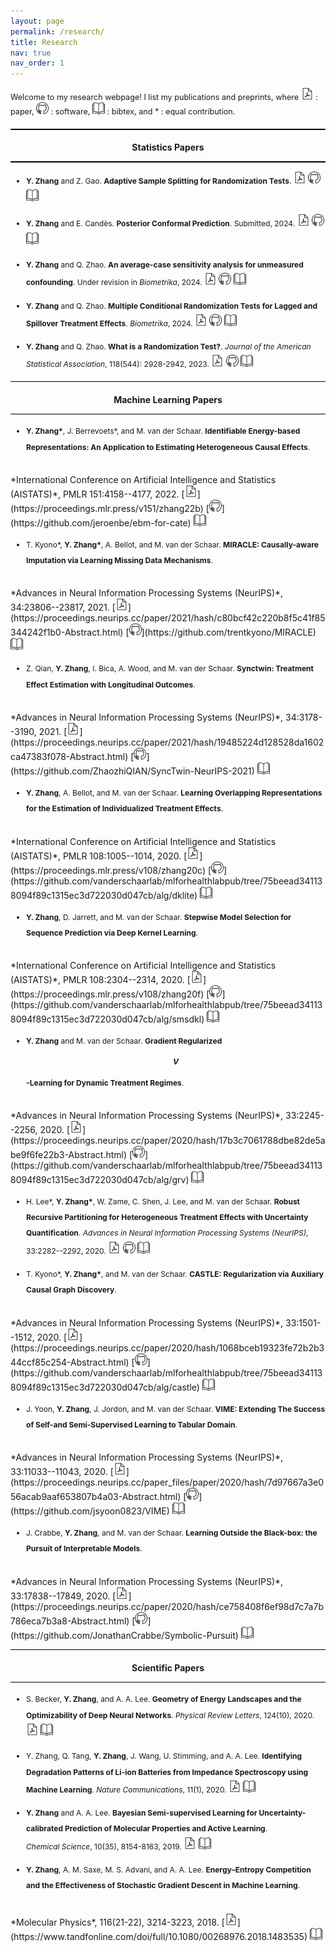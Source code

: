```yaml
---
layout: page
permalink: /research/
title: Research
nav: true
nav_order: 1
---
```

<style>
  /* Adjust only the content area */
  .content-area {
    justify-content: space-between; /* Distributes space between sections */
    max-width: 1500px;
    align-items: flex-start; /* Aligns items at the top of their containers */
    flex-wrap: wrap; /* Allows items to wrap on smaller screens */
    }
  
    .intro-text {
    font-size: 0.9em; /* Adjust the font size of the introductory text */
    line-height:  auto; /* Increase line height for better readability */
    margin-bottom: 20px; /* Add some space after the paragraph */
  }
  
  
    li {
    font-size: 0.86em;
    line-height: 2.1em;
  }
  
  nav{
      font-size: 1.1em;
  }
  
  
  ul {
   line-height: 1.6 px;
    padding-left: 25px;
    list-style: disc;
  }
    
    h1 {
    font-size: 1.8em;
    text-align: center;
    padding-top:5px;
  }
  
  h3 {
    font-size: 1.0em;
        text-align: center;
  }

  
  
  

  /* Style the horizontal lines to appear bolder */
  hr {
    border: none;
    height: 1.5px; /* Adjust thickness */
    background-color: black; /* Change color */
  }
    .center-asterisk {
    display: inline-flex;
    justify-content: center;
    align-items: center;
    width: 25px; /* Adjust width if needed */
  }
</style>

<div class="content-area" markdown="1">

<p class="intro-text">
Welcome to my research webpage! I list my publications and preprints, where 
 <img src="../assets/img/pdf-icon.png" width="20px" alt="PDF"> : paper, 
 <img src="../assets/img/github-icon.png" width="20px" alt="GitHub"> : software, 
 <img src="../assets/img/bibtex-icon.png" width="20px" alt="BibTeX"> : bibtex,
and * : equal contribution. 
</p>



---
### Statistics Papers
---

- **Y. Zhang** and Z. Gao. **Adaptive Sample Splitting for Randomization Tests**. [<img src="../assets/img/pdf-icon.png" width="20px" alt="PDF">](https://arxiv.org/abs/2504.21572) [<img src="../assets/img/github-icon.png" width="20px" alt="GitHub">](https://github.com/ZijunGao/AdaSplit) <a href="../assets/bibliography/split.txt" target="_blank"><img src="../assets/img/bibtex-icon.png" width="20px" alt="BibTeX"></a>

- **Y. Zhang** and E. Candès. **Posterior Conformal Prediction**. Submitted, 2024. [<img src="../assets/img/pdf-icon.png" width="20px" alt="PDF">](https://arxiv.org/abs/2409.19712) [<img src="../assets/img/github-icon.png" width="20px" alt="GitHub">](https://github.com/yaozhang24/pcp) <a href="../assets/bibliography/pcp.txt" target="_blank"><img src="../assets/img/bibtex-icon.png" width="20px" alt="BibTeX"></a>


- **Y. Zhang** and Q. Zhao. **An average-case sensitivity analysis for unmeasured confounding**.  Under revision in *Biometrika*, 2024. [<img src="../assets/img/pdf-icon.png" width="20px" alt="PDF">](https://arxiv.org/abs/2211.04697) [<img src="../assets/img/github-icon.png" width="20px" alt="GitHub">](https://github.com/yaozhang24/l2sa) <a href="../assets/bibliography/sa.txt" target="_blank"><img src="../assets/img/bibtex-icon.png" width="20px" alt="BibTeX"></a>


- **Y. Zhang** and Q. Zhao. **Multiple Conditional Randomization Tests for Lagged and Spillover Treatment Effects**. *Biometrika*, 2024. [<img src="../assets/img/pdf-icon.png" width="20px" alt="PDF">](https://arxiv.org/abs/2104.10618) [<img src="../assets/img/github-icon.png" width="20px" alt="GitHub">](https://github.com/yaozhang24/mcrt) 
<a href="../assets/bibliography/mcrt.txt" target="_blank"><img src="../assets/img/bibtex-icon.png" width="20px" alt="BibTeX"></a>


- **Y. Zhang** and Q. Zhao. **What is a Randomization Test?**. *Journal of the American Statistical Association*, 118(544): 2928-2942, 2023. [<img src="../assets/img/pdf-icon.png" width="20px" alt="PDF">](https://arxiv.org/abs/2203.10980) [<img src="../assets/img/github-icon.png" width="20px" alt="GitHub">](https://github.com/yaozhang24/randomization)
<a href="../assets/bibliography/what.txt" target="_blank"><img src="../assets/img/bibtex-icon.png" width="20px" alt="BibTeX"></a>

---

### Machine Learning Papers
---

- **Y. Zhang\***, J. Berrevoets\*, and M. van der Schaar. **Identifiable Energy-based Representations: An Application to Estimating Heterogeneous Causal Effects**. 
<br>
*International Conference on Artificial Intelligence and Statistics (AISTATS)*, PMLR 151:4158--4177, 2022.  [<img src="../assets/img/pdf-icon.png" width="20px" alt="PDF">](https://proceedings.mlr.press/v151/zhang22b) [<img src="../assets/img/github-icon.png" width="20px" alt="GitHub">](https://github.com/jeroenbe/ebm-for-cate) <a href="../assets/bibliography/ebm.txt" target="_blank"><img src="../assets/img/bibtex-icon.png" width="20px" alt="BibTeX"></a>


- T. Kyono\*, **Y. Zhang\***, A. Bellot, and M. van der Schaar. **MIRACLE: Causally-aware Imputation via Learning Missing Data Mechanisms**. 
<br>
*Advances in Neural Information Processing Systems (NeurIPS)*, 34:23806--23817, 2021.  [<img src="../assets/img/pdf-icon.png" width="20px" alt="PDF">](https://proceedings.neurips.cc/paper/2021/hash/c80bcf42c220b8f5c41f85344242f1b0-Abstract.html) [<img src="../assets/img/github-icon.png" width="20px" alt="GitHub">](https://github.com/trentkyono/MIRACLE) <a href="../assets/bibliography/causality1.txt" target="_blank"><img src="../assets/img/bibtex-icon.png" width="20px" alt="BibTeX"></a>



- Z. Qian, **Y. Zhang**, I. Bica, A. Wood, and M. van der Schaar. **Synctwin: Treatment Effect Estimation with Longitudinal Outcomes**. 
<br>
*Advances in Neural Information Processing Systems (NeurIPS)*, 34:3178--3190, 2021. [<img src="../assets/img/pdf-icon.png" width="20px" alt="PDF">](https://proceedings.neurips.cc/paper/2021/hash/19485224d128528da1602ca47383f078-Abstract.html) [<img src="../assets/img/github-icon.png" width="20px" alt="GitHub">](https://github.com/ZhaozhiQIAN/SyncTwin-NeurIPS-2021) <a href="../assets/bibliography/twin.txt" target="_blank"><img src="../assets/img/bibtex-icon.png" width="20px" alt="BibTeX"></a>


- **Y. Zhang**, A. Bellot, and M. van der Schaar. **Learning Overlapping Representations for the Estimation of Individualized Treatment Effects**. 
<br>
*International Conference on Artificial Intelligence and Statistics (AISTATS)*, PMLR 108:1005--1014, 2020. [<img src="../assets/img/pdf-icon.png" width="20px" alt="PDF">](https://proceedings.mlr.press/v108/zhang20c) [<img src="../assets/img/github-icon.png" width="20px" alt="GitHub">](https://github.com/vanderschaarlab/mlforhealthlabpub/tree/75beead341138094f89c1315ec3d722030d047cb/alg/dklite) <a href="../assets/bibliography/dklite.txt" target="_blank"><img src="../assets/img/bibtex-icon.png" width="20px" alt="BibTeX"></a>


- **Y. Zhang**, D. Jarrett, and M. van der Schaar. **Stepwise Model Selection for Sequence Prediction via Deep Kernel Learning**. 
<br>
*International Conference on Artificial Intelligence and Statistics (AISTATS)*, PMLR 108:2304--2314, 2020. [<img src="../assets/img/pdf-icon.png" width="20px" alt="PDF">](https://proceedings.mlr.press/v108/zhang20f) [<img src="../assets/img/github-icon.png" width="20px" alt="GitHub">](https://github.com/vanderschaarlab/mlforhealthlabpub/tree/75beead341138094f89c1315ec3d722030d047cb/alg/smsdkl) <a href="../assets/bibliography/step.txt" target="_blank"><img src="../assets/img/bibtex-icon.png" width="20px" alt="BibTeX"></a>


- **Y. Zhang** and M. van der Schaar. **Gradient Regularized $$V$$-Learning for Dynamic Treatment Regimes**. 
<br>
*Advances in Neural Information Processing Systems (NeurIPS)*, 33:2245--2256, 2020. [<img src="../assets/img/pdf-icon.png" width="20px" alt="PDF">](https://proceedings.neurips.cc/paper/2020/hash/17b3c7061788dbe82de5abe9f6fe22b3-Abstract.html) [<img src="../assets/img/github-icon.png" width="20px" alt="GitHub">](https://github.com/vanderschaarlab/mlforhealthlabpub/tree/75beead341138094f89c1315ec3d722030d047cb/alg/grv) <a href="../assets/bibliography/gradient.txt" target="_blank"><img src="../assets/img/bibtex-icon.png" width="20px" alt="BibTeX"></a>


- H. Lee\*, **Y. Zhang\***, W. Zame, C. Shen, J. Lee, and  M. van der Schaar. **Robust Recursive Partitioning for Heterogeneous Treatment Effects with Uncertainty Quantification**. 
*Advances in Neural Information Processing Systems (NeurIPS)*, 33:2282--2292, 2020. [<img src="../assets/img/pdf-icon.png" width="20px" alt="PDF">](https://proceedings.neurips.cc/paper_files/paper/2020/hash/1819020b02e926785cf3be594d957696-Abstract.html) [<img src="../assets/img/github-icon.png" width="20px" alt="GitHub">](https://github.com/vanderschaarlab/mlforhealthlabpub/tree/75beead341138094f89c1315ec3d722030d047cb/alg/r2p-hte) <a href="../assets/bibliography/r2p.txt" target="_blank"><img src="../assets/img/bibtex-icon.png" width="20px" alt="BibTeX"></a>


- T. Kyono\*,  **Y. Zhang\***, and M. van der Schaar. **CASTLE: Regularization via Auxiliary Causal Graph Discovery**. 
<br>
*Advances in Neural Information Processing Systems (NeurIPS)*, 33:1501--1512, 2020. [<img src="../assets/img/pdf-icon.png" width="20px" alt="PDF">](https://proceedings.neurips.cc/paper/2020/hash/1068bceb19323fe72b2b344ccf85c254-Abstract.html) [<img src="../assets/img/github-icon.png" width="20px" alt="GitHub">](https://github.com/vanderschaarlab/mlforhealthlabpub/tree/75beead341138094f89c1315ec3d722030d047cb/alg/castle) <a href="../assets/bibliography/castle.txt" target="_blank"><img src="../assets/img/bibtex-icon.png" width="20px" alt="BibTeX"></a>
   
- J. Yoon, **Y. Zhang**, J. Jordon, and M. van der Schaar. **VIME: Extending The Success of Self-and Semi-Supervised Learning to Tabular Domain**. 
<br>
*Advances in Neural Information Processing Systems (NeurIPS)*, 33:11033--11043, 2020. [<img src="../assets/img/pdf-icon.png" width="20px" alt="PDF">](https://proceedings.neurips.cc/paper_files/paper/2020/hash/7d97667a3e056acab9aaf653807b4a03-Abstract.html) [<img src="../assets/img/github-icon.png" width="20px" alt="GitHub">](https://github.com/jsyoon0823/VIME) <a href="../assets/bibliography/vime.txt" target="_blank"><img src="../assets/img/bibtex-icon.png" width="20px" alt="BibTeX"></a>



- J. Crabbe,  **Y. Zhang**, and M. van der Schaar. **Learning Outside the Black-box: the Pursuit of Interpretable Models**. 
<br>
*Advances in Neural Information Processing Systems (NeurIPS)*, 33:17838--17849, 2020. [<img src="../assets/img/pdf-icon.png" width="20px" alt="PDF">](https://proceedings.neurips.cc/paper/2020/hash/ce758408f6ef98d7c7a7b786eca7b3a8-Abstract.html) [<img src="../assets/img/github-icon.png" width="20px" alt="GitHub">](https://github.com/JonathanCrabbe/Symbolic-Pursuit) <a href="../assets/bibliography/box.txt" target="_blank"><img src="../assets/img/bibtex-icon.png" width="20px" alt="BibTeX"></a>

---

### Scientific Papers
---
- S. Becker, **Y. Zhang**, and A. A. Lee.  **Geometry of Energy Landscapes and the Optimizability of Deep Neural Networks**. *Physical Review Letters*, 124(10), 2020. [<img src="../assets/img/pdf-icon.png" width="20px" alt="PDF">](https://journals.aps.org/prl/abstract/10.1103/PhysRevLett.124.108301) <a href="../assets/bibliography/geometry.txt" target="_blank"><img src="../assets/img/bibtex-icon.png" width="20px" alt="BibTeX"></a>


- Y. Zhang, Q. Tang, **Y. Zhang**, J. Wang, U. Stimming, and A. A. Lee. **Identifying Degradation Patterns of Li-ion Batteries from Impedance Spectroscopy using Machine Learning**. 
*Nature Communications*, 11(1), 2020. [<img src="../assets/img/pdf-icon.png" width="20px" alt="PDF">](https://www.nature.com/articles/s41467-020-15235-7) <a href="../assets/bibliography/battery.txt" target="_blank"><img src="../assets/img/bibtex-icon.png" width="20px" alt="BibTeX"></a>

- **Y. Zhang** and A. A. Lee. **Bayesian Semi-supervised Learning for Uncertainty-calibrated Prediction of Molecular Properties and Active Learning**. 
<br> *Chemical Science*, 10(35), 8154-8163, 2019. [<img src="../assets/img/pdf-icon.png" width="20px" alt="PDF">](https://pubs.rsc.org/en/content/articlelanding/2019/sc/c9sc00616h) <a href="../assets/bibliography/drug.txt" target="_blank"><img src="../assets/img/bibtex-icon.png" width="20px" alt="BibTeX"></a>

-  **Y. Zhang**, A. M. Saxe, M. S. Advani, and A. A. Lee. **Energy–Entropy Competition and the Effectiveness of Stochastic Gradient Descent in Machine Learning**. 
<br>
*Molecular Physics*, 116(21-22), 3214-3223, 2018. [<img src="../assets/img/pdf-icon.png" width="20px" alt="PDF">](https://www.tandfonline.com/doi/full/10.1080/00268976.2018.1483535) <a href="../assets/bibliography/entropy.txt" target="_blank"><img src="../assets/img/bibtex-icon.png" width="20px" alt="BibTeX"></a>

</div>

